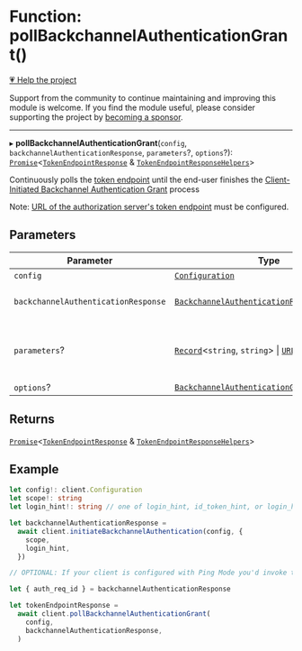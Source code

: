 # Function: pollBackchannelAuthenticationGrant()

[💗 Help the project](https://github.com/sponsors/panva)

Support from the community to continue maintaining and improving this module is welcome. If you find the module useful, please consider supporting the project by [becoming a sponsor](https://github.com/sponsors/panva).

***

▸ **pollBackchannelAuthenticationGrant**(`config`, `backchannelAuthenticationResponse`, `parameters`?, `options`?): [`Promise`](https://developer.mozilla.org/docs/Web/JavaScript/Reference/Global_Objects/Promise)\<[`TokenEndpointResponse`](../interfaces/TokenEndpointResponse.md) & [`TokenEndpointResponseHelpers`](../interfaces/TokenEndpointResponseHelpers.md)\>

Continuously polls the [token endpoint](../interfaces/ServerMetadata.md#token_endpoint)
until the end-user finishes the
[Client-Initiated Backchannel Authentication Grant](https://openid.net/specs/openid-client-initiated-backchannel-authentication-core-1_0-final.html) process

Note:
[URL of the authorization server's token endpoint](../interfaces/ServerMetadata.md#token_endpoint)
must be configured.

## Parameters

| Parameter | Type | Description |
| ------ | ------ | ------ |
| `config` | [`Configuration`](../classes/Configuration.md) | - |
| `backchannelAuthenticationResponse` | [`BackchannelAuthenticationResponse`](../interfaces/BackchannelAuthenticationResponse.md) | Backchannel Authentication Response obtained from [initiateBackchannelAuthentication](initiateBackchannelAuthentication.md) |
| `parameters`? | [`Record`](https://www.typescriptlang.org/docs/handbook/utility-types.html#recordkeys-type)\<`string`, `string`\> \| [`URLSearchParams`](https://developer.mozilla.org/docs/Web/API/URLSearchParams) | Additional parameters that will be sent to the token endpoint, typically used for parameters such as `scope` and a `resource` ([Resource Indicator](https://www.rfc-editor.org/rfc/rfc8707)) |
| `options`? | [`BackchannelAuthenticationGrantPollOptions`](../interfaces/BackchannelAuthenticationGrantPollOptions.md) | - |

## Returns

[`Promise`](https://developer.mozilla.org/docs/Web/JavaScript/Reference/Global_Objects/Promise)\<[`TokenEndpointResponse`](../interfaces/TokenEndpointResponse.md) & [`TokenEndpointResponseHelpers`](../interfaces/TokenEndpointResponseHelpers.md)\>

## Example

```ts
let config!: client.Configuration
let scope!: string
let login_hint!: string // one of login_hint, id_token_hint, or login_hint_token parameters must be provided in CIBA

let backchannelAuthenticationResponse =
  await client.initiateBackchannelAuthentication(config, {
    scope,
    login_hint,
  })

// OPTIONAL: If your client is configured with Ping Mode you'd invoke the following after getting the CIBA Ping Callback (its implementation is framework specific and therefore out of scope for openid-client)

let { auth_req_id } = backchannelAuthenticationResponse

let tokenEndpointResponse =
  await client.pollBackchannelAuthenticationGrant(
    config,
    backchannelAuthenticationResponse,
  )
```
